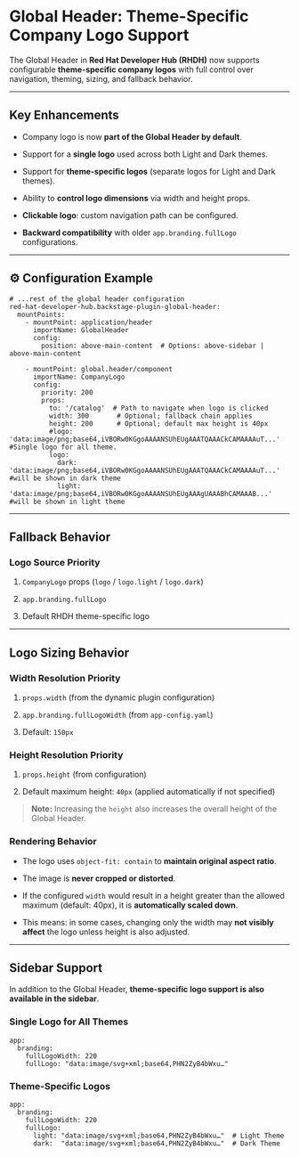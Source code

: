  Global Header: Theme-Specific Company Logo Support
=====================================================

The Global Header in **Red Hat Developer Hub (RHDH)** now supports configurable **theme-specific company logos** with full control over navigation, theming, sizing, and fallback behavior.

* * *

 Key Enhancements
------------------

*    Company logo is now **part of the Global Header by default**.
    
*    Support for a **single logo** used across both Light and Dark themes.
    
*    Support for **theme-specific logos** (separate logos for Light and Dark themes).
    
*    Ability to **control logo dimensions** via width and height props.
    
*    **Clickable logo**: custom navigation path can be configured.
    
*    **Backward compatibility** with older `app.branding.fullLogo` configurations.
    

* * *

⚙️ Configuration Example
------------------------

```
# ...rest of the global header configuration
red-hat-developer-hub.backstage-plugin-global-header:
  mountPoints:
    - mountPoint: application/header
      importName: GlobalHeader
      config:
        position: above-main-content  # Options: above-sidebar | above-main-content 

    - mountPoint: global.header/component
      importName: CompanyLogo
      config:
        priority: 200
        props:
          to: '/catalog'  # Path to navigate when logo is clicked
          width: 300       # Optional; fallback chain applies
          height: 200      # Optional; default max height is 40px
          #logo: 'data:image/png;base64,iVBORw0KGgoAAAANSUhEUgAAATQAAACkCAMAAAAuT...' #Single logo for all theme.
          logo:
            dark: 'data:image/png;base64,iVBORw0KGgoAAAANSUhEUgAAATQAAACkCAMAAAAuT...' #will be shown in dark theme
            light: 'data:image/png;base64,iVBORw0KGgoAAAANSUhEUgAAAgUAAABhCAMAAAB...'  #will be shown in light theme

```

* * *

 Fallback Behavior
--------------------

###  Logo Source Priority

1.  `CompanyLogo` props (`logo` / `logo.light` / `logo.dark`)
    
2.  `app.branding.fullLogo`
    
3.  Default RHDH theme-specific logo
    

* * *

 Logo Sizing Behavior
-----------------------

###  Width Resolution Priority

1.  `props.width` (from the dynamic plugin configuration)
    
2.  `app.branding.fullLogoWidth` (from `app-config.yaml`)
    
3.  Default: `150px`
    

###  Height Resolution Priority

1.  `props.height` (from configuration)
    
2.  Default maximum height: `40px` (applied automatically if not specified)
    

> **Note:** Increasing the `height` also increases the overall height of the Global Header.

###  Rendering Behavior

*   The logo uses `object-fit: contain` to **maintain original aspect ratio**.
    
*   The image is **never cropped or distorted**.
    
*   If the configured `width` would result in a height greater than the allowed maximum (default: 40px), it is **automatically scaled down**.
    
*   This means: in some cases, changing only the width may **not visibly affect** the logo unless height is also adjusted.
    

* * *

 Sidebar Support
------------------

In addition to the Global Header, **theme-specific logo support is also available in the sidebar**.

###  Single Logo for All Themes

```
app:
  branding:
    fullLogoWidth: 220
    fullLogo: "data:image/svg+xml;base64,PHN2ZyB4bWxu…"

```

###  Theme-Specific Logos

```
app:
  branding:
    fullLogoWidth: 220
    fullLogo:
      light: "data:image/svg+xml;base64,PHN2ZyB4bWxu…"  # Light Theme
      dark:  "data:image/svg+xml;base64,PHN2ZyB4bWxu…"  # Dark Theme

```


